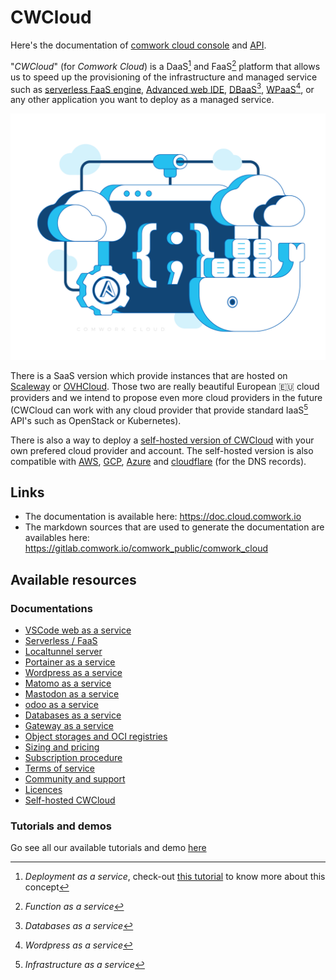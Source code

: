 # CWCloud

Here's the documentation of [comwork cloud console](https://cloud.comwork.io) and [API](https://cloud-api.comwork.io).

"_CWCloud_" (for _Comwork Cloud_) is a DaaS[^1] and FaaS[^2] platform that allows us to speed up the provisioning of the infrastructure and managed service such as [serverless FaaS engine](./serverless.md), [Advanced web IDE](./code.md), [DBaaS](./dbaas.md)[^3], [WPaaS](./wpaas.md)[^4], or any other application you want to deploy as a managed service.

![cloud_bg](./img/cloud_bg.png)

There is a SaaS version which provide instances that are hosted on [Scaleway](https://www.scaleway.com) or [OVHCloud](https://www.ovhcloud.com). Those two are really beautiful European 🇪🇺 cloud providers and we intend to propose even more cloud providers in the future (CWCloud can work with any cloud provider that provide standard IaaS[^5] API's such as OpenStack or Kubernetes).

There is also a way to deploy a [self-hosted version of CWCloud](./tutorials/selfhosted/README.md) with your own prefered cloud provider and account. The self-hosted version is also compatible with [AWS](https://aws.amazon.com), [GCP](https://cloud.google.com), [Azure](https://azure.microsoft.com) and [cloudflare](https://www.cloudflare.com) (for the DNS records).

[^1]: _Deployment as a service_, check-out [this tutorial](./tutorials/daas.md) to know more about this concept
[^2]: _Function as a service_
[^3]: _Databases as a service_
[^4]: _Wordpress as a service_
[^5]: _Infrastructure as a service_

## Links

* The documentation is available here: https://doc.cloud.comwork.io
* The markdown sources that are used to generate the documentation are availables here: https://gitlab.comwork.io/comwork_public/comwork_cloud

## Available resources

### Documentations

* [VSCode web as a service](./code.md)
* [Serverless / FaaS](./serverless.md)
* [Localtunnel server](./localtunnel.md)
* [Portainer as a service](./portainer.md)
* [Wordpress as a service](./wpaas.md)
* [Matomo as a service](./matomo.md)
* [Mastodon as a service](./mastodon.md)
* [odoo as a service](./odoo.md)
* [Databases as a service](./dbaas.md)
* [Gateway as a service](./vps.md)
* [Object storages and OCI registries](./storage.md)
* [Sizing and pricing](./sizing_pricing.md)
* [Subscription procedure](./subscription.md)
* [Terms of service](./terms.md)
* [Community and support](./community.md)
* [Licences](./licences.md)
* [Self-hosted CWCloud](./selfhosted.md)

### Tutorials and demos

Go see all our available tutorials and demo [here](./tutorials/README.md)
